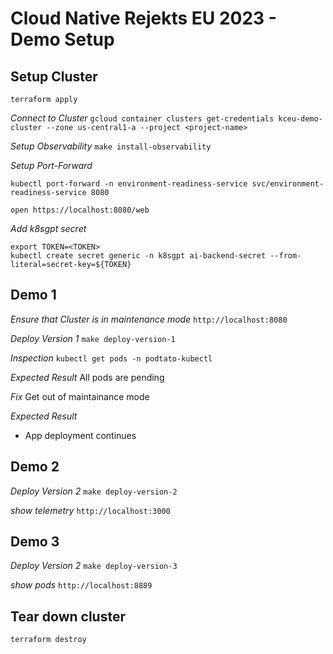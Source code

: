 # Cloud Native Rejekts EU 2023 - Demo Setup

## Setup Cluster
`terraform apply`

*Connect to Cluster*
`gcloud container clusters get-credentials kceu-demo-cluster --zone us-central1-a --project <project-name>`

*Setup Observability*
`make install-observability`

*Setup Port-Forward*
```
kubectl port-forward -n environment-readiness-service svc/environment-readiness-service 8080

open https://localhost:8080/web
```

*Add k8sgpt secret*
```
export TOKEN=<TOKEN>
kubectl create secret generic -n k8sgpt ai-backend-secret --from-literal=secret-key=${TOKEN}
```

## Demo 1
*Ensure that Cluster is in maintenance mode*
`http://localhost:8080`

*Deploy Version 1*
`make deploy-version-1`

*Inspection*
`kubectl get pods -n podtato-kubectl`

*Expected Result*
All pods are pending

*Fix*
Get out of maintainance mode

*Expected Result*
* App deployment continues

## Demo 2
*Deploy Version 2*
`make deploy-version-2`

*show telemetry*
`http://localhost:3000`

## Demo 3
*Deploy Version 2*
`make deploy-version-3`

*show pods*
`http://localhost:8889`

## Tear down cluster
`terraform destroy`
